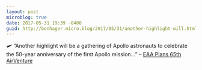 ```yaml
---
layout: post
microblog: true
date: 2017-05-31 19:39 -0400
guid: http://benhager.micro.blog/2017/05/31/another-highlight-will.html
---
```

🛩 “Another highlight will be a gathering of Apollo astronauts to celebrate the 50-year anniversary of the first Apollo mission…” – [EAA Plans 65th AirVenture](https://www.avweb.com/avwebflash/news/EAA-Plans-65th-AirVenture-229083-1.html)
